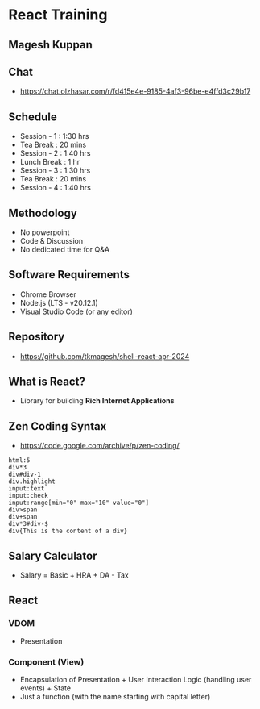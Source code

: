 # React Training

## Magesh Kuppan

## Chat
- https://chat.olzhasar.com/r/fd415e4e-9185-4af3-96be-e4ffd3c29b17

## Schedule
- Session - 1   : 1:30 hrs
- Tea Break     : 20 mins
- Session - 2   : 1:40 hrs
- Lunch Break   : 1 hr
- Session - 3   : 1:30 hrs
- Tea Break     : 20 mins
- Session - 4   : 1:40 hrs

## Methodology
- No powerpoint
- Code & Discussion
- No dedicated time for Q&A

## Software Requirements
- Chrome Browser
- Node.js (LTS - v20.12.1)
- Visual Studio Code (or any editor)

## Repository
- https://github.com/tkmagesh/shell-react-apr-2024

## What is React?
- Library for building **Rich Internet Applications**


## Zen Coding Syntax
- https://code.google.com/archive/p/zen-coding/
```
html:5
div*3
div#div-1
div.highlight
input:text
input:check
input:range[min="0" max="10" value="0"]
div>span
div+span
div*3#div-$
div{This is the content of a div}
```
## Salary Calculator
- Salary = Basic + HRA + DA - Tax

## React

### VDOM
- Presentation

### Component (View)
- Encapsulation of Presentation + User Interaction Logic (handling user events) + State
- Just a function (with the name starting with capital letter)
